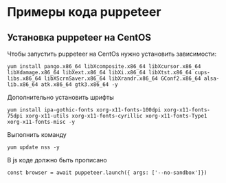 # Примеры кода puppeteer

## Установка puppeteer на CentOS
Чтобы запустить puppeteer на CentOs нужно установить зависимости:
```
yum install pango.x86_64 libXcomposite.x86_64 libXcursor.x86_64 libXdamage.x86_64 libXext.x86_64 libXi.x86_64 libXtst.x86_64 cups-libs.x86_64 libXScrnSaver.x86_64 libXrandr.x86_64 GConf2.x86_64 alsa-lib.x86_64 atk.x86_64 gtk3.x86_64 -y
```

Дополнительно установить шрифты
```
yum install ipa-gothic-fonts xorg-x11-fonts-100dpi xorg-x11-fonts-75dpi xorg-x11-utils xorg-x11-fonts-cyrillic xorg-x11-fonts-Type1 xorg-x11-fonts-misc -y
```

Выполнить команду
```
yum update nss -y
```

В js коде должно быть прописано
```
const browser = await puppeteer.launch({ args: ['--no-sandbox']})
```
